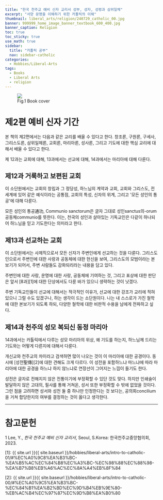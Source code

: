 ```yaml
---
title: "한국 천주교 예비 신자 교리서 성부, 성자, 성령과 삼위일체"
excerpt: "서양 문명을 이해하기 위한 카톨릭의 이해"
thumbnail: liberal_arts/religion/240729_catholic_00.jpg
banner: 999999_home_image_banner_textbook_600_400.jpg
banner_caption: Religion
toc: true
toc_sticky: true
use_math: true
sidebar:
  title: "카톨릭 공부"
  nav: sidebar-catholic
categories:
  - Hobbies/Liberal-Arts
tags:
  - Books
  - Liberal Arts
  - religion
---
```


<figure style="width: 33%" class="align-center">
  <a href="{{ site.url }}{{ site.baseurl }}/assets/images/liberal_arts/religion/240729_catholic_00.jpg">
  <img src="{{ site.url }}{{ site.baseurl }}/assets/images/liberal_arts/religion/240729_catholic_00.jpg">
  </a>
  <figcaption>
  Fig.1 Book cover
  </figcaption>
</figure>

# 제2편 예비 신자 기간

본 책의 제2편에서는 다음과 같은 교리를 배울 수 있다고 한다. 창조론, 구원론, 구세사, 그리스도론, 삼위일체론, 교회론, 마리아론, 성사론, 그리고 기도에 대한 핵심 교리에 대해서 배울 수 있다고 한다.

제 12과는 교회에 대해, 13과에서는 선교에 대해, 14과에서는 마리아에 대해 다룬다.

## 제12과 거룩하고 보편된 교회

이 소단원에서는 교회의 창립과 그 정당성, 하느님의 계약과 교회, 교회와 그리스도, 전 세계에 있어 같은 예식이라는 공통점, 교회의 특성, 신자의 위계, 그리고 '모든 성인의 통공'에 대해 다룬다.

모든 성인의 통공通功, Communio sanctorum은 글자 그대로 성인sanctus의-orum 공동체communio를 뜻한다. 이는, 천국의 성인과 살아있는 기독교인은 다같이 하나되어 하느님을 믿고 기도한다는 의미라고 한다.

## 제13과 선교하는 교회

이 소단원에서는 사제직으로서 모든 신자가 주변인에게 선교하는 것을 다룬다. 그리스도인으로서 주변인에 대한 사랑과 공동체에 대한 헌신을 보여, 그리스도의 모범이라는 본보기가 되어서, 주변 사람들도 감화되리라는 내용을 담고 있다.

주변인에 대한 사랑, 운명에 대한 사랑, 공동체에 기여하는 것, 그리고 표상에 대한 판단은 앞서 [8과][1]에 대한 단상에서도 다룬 바가 있으니 생략하는 것이 낫겠다.

주변 기독교인들이 선교에 대해서는 적극적인 이유가, 선교에 대한 강조가 교리에 적혀있으니 그럴 수도 있겠구나, 하는 생각이 드는 소단원이다. 나는 내 스스로가 가진 철학에 대한 본보기가 되도록 하되, 다양한 철학에 대한 비판적 수용을 남에게 전파하고 싶다.

## 제14과 천주의 성모 복되신 동정 마리아

14과에서는 카톨릭에서 다루는 성모 마리아의 위상, 왜 기도를 하는지, 하느님께 드리는 기도와는 어떻게 다른지에 대해서 다룬다.

개신교와 천주교의 차이라고 검색하면 많이 나오는 것이 이 마리아에 대한 공경이다. 동시에 [성전聖傳][2]에 대한 견해도 크게 다르다. 이 성전을 포함하느냐 마느냐에 따라 마리아에 대한 공경을 하느냐 하지 않느냐로 연장선이 그어지는 느낌이 들기도 한다.

성전은 글자로 전해지지 않은 전통이기에 부정확할 수 있단 것도 맞다. 하지만 인쇄술이 발달하지 않은 고대의, 필사를 통해 거쳐온, 성서 또한 부정확할 수 밖에 없었을 것이다. 그런 점을 고려하면 성서와 성전 둘 중 하나만 인정한다는 것 보다는, 공의회concilium을 거쳐 합당한지의 여부를 결정하는 것이 옳다고 생각한다.

---

# 참고문헌

1 Lee, Y., *한국 천주교 예비 신자 교리서*, Seoul, S.Korea: 한국천주교중앙협의회, 2023.

[1]: {{ site.url }}{{ site.baseurl }}/hobbies/liberal-arts/intro-to-catholic-01/#%EC%A0%9C8%EA%B3%BC-%EA%B5%AC%EC%84%B8%EC%A3%BC-%EC%98%88%EC%88%98-%EA%B7%B8%EB%A6%AC%EC%8A%A4%EB%8F%84

[2]: {{ site.url }}{{ site.baseurl }}/hobbies/liberal-arts/intro-to-catholic-00/#%EC%A0%9C5%EA%B3%BC-%EC%84%B1%EA%B2%BD%EC%9D%B4%EB%9E%80-%EB%AC%B4%EC%97%87%EC%9D%B8%EA%B0%80
